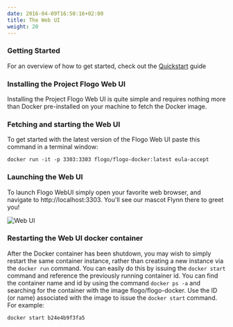 ```yaml
---
date: 2016-04-09T16:50:16+02:00
title: The Web UI
weight: 20
---
```


### Getting Started
For an overview of how to get started, check out the [Quickstart](../quickstart) guide

### Installing the Project Flogo Web UI
Installing the Project Flogo Web UI is quite simple and requires nothing more than Docker pre-installed on your machine to fetch the Docker image.

### Fetching and starting the Web UI
To get started with the latest version of the Flogo Web UI paste this command in a terminal window:

```docker run -it -p 3303:3303 flogo/flogo-docker:latest eula-accept```

### Launching the Web UI
To launch Flogo WebUI simply open your favorite web browser, and navigate to http://localhost:3303. You'll see our mascot Flynn there to greet you!

![Web UI](../../images/webui-landing.png)


### Restarting the Web UI docker container
After the Docker container has been shutdown, you may wish to simply restart the same container instance, rather than creating a new instance via the `docker run` command. You can easily do this by issuing the `docker start` command and reference the previously running container id. You can find the container name and id by using the command `docker ps -a` and searching for the container with the image flogo/flogo-docker. Use the ID (or name) associated with the image to issue the `docker start` command. For example:

```docker start b24e4b9f3fa5```